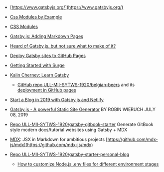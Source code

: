 * [https://www.gatsbyjs.org/](https://www.gatsbyjs.org/)
* [Css Modules by Example](https://www.javascriptstuff.com/css-modules-by-example/)
* [CSS Modules](https://github.com/css-modules/css-modules)
* [Gatsby.js: Adding Markdown Pages](https://www.gatsbyjs.org/docs/adding-markdown-pages/)

* [Heard of Gatsby.js, but not sure what to make of it?  ](https://www.mediacurrent.com/what-is-gatsby.js)
* [Deploy Gatsby sites to GitHub Pages](https://dev.to/flexdinesh/deploy-gatsby-sites-to-github-pages-eed)
* [Getting Started with Surge](https://surge.sh/getting-started-with-surge)
* [Kalin Chernev: Learn Gatsby](https://kalinchernev.github.io/learn-gatsbyjs)
  - [GitHub repo ULL-MII-SYTWS-1920/belgian-beers](https://github.com/ULL-MII-SYTWS-1920/belgian-beers) and its [deployment in GitHub pages](https://ull-mii-sytws-1920.github.io/belgian-beers/index.html)
* [Start a Blog in 2019 with Gatsby.js and Netlify](https://daveceddia.com/start-blog-gatsby-netlify/)
* [Gatsby.js - A powerful Static Site Generator](https://www.robinwieruch.de/react-gatsby-js) BY ROBIN WIERUCH JULY 08, 2019

* [Repo ULL-MII-SYTWS-1920/gatsby-gitbook-starter](https://github.com/ULL-MII-SYTWS-1920/gatsby-gitbook-starter) Generate GitBook style modern docs/tutorial websites using Gatsby + MDX 
* [MDX](https://mdxjs.com/): JSX in Markdown for ambitious projects [https://github.com/mdx-js/mdx](https://github.com/mdx-js/mdx)

* [Repo ULL-MII-SYTWS-1920/gatsby-starter-personal-blog](https://github.com/ULL-MII-SYTWS-1920/gatsby-starter-personal-blog)
  - [How to customize Node.js .env files for different environment stages](https://www.freecodecamp.org/news/nodejs-custom-env-files-in-your-apps-fa7b3e67abe1/)